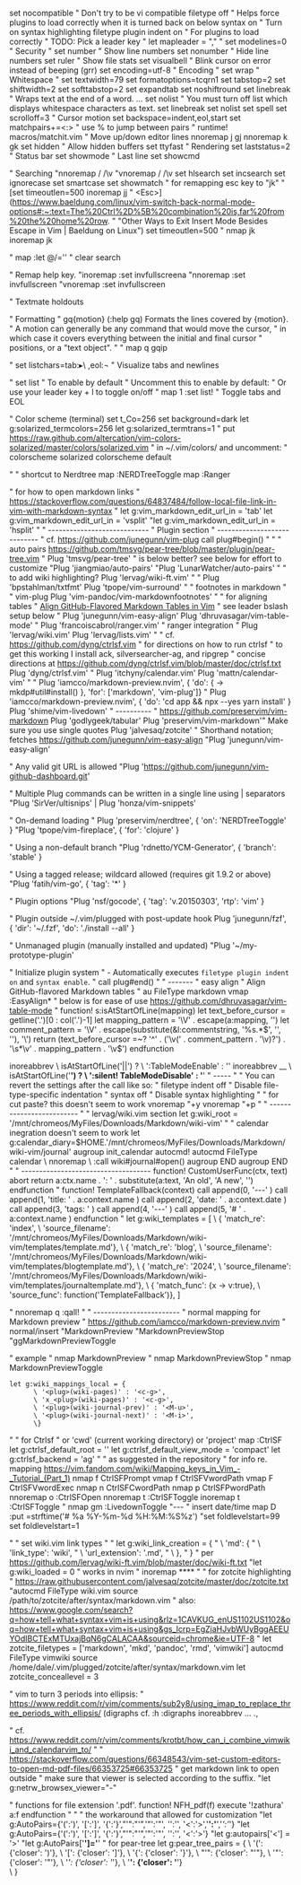 set nocompatible   " Don't try to be vi compatible
filetype off   " Helps force plugins to load correctly when it is turned back on below
syntax on    " Turn on syntax highlighting
filetype plugin indent on   " For plugins to load correctly
" TODO: Pick a leader key
" let mapleader = ","
"
set modelines=0     " Security
" set number    " Show line numbers
set nonumber    " Hide line numbers
set ruler  " Show file stats
set visualbell   " Blink cursor on error instead of beeping (grr)
set encoding=utf-8  " Encoding
" set wrap  " Whitespace
" set textwidth=79
set formatoptions=tcqrn1
set tabstop=2
set shiftwidth=2
set softtabstop=2
set expandtab
set noshiftround
set linebreak " Wraps text at the end of a word. ...
set nolist " You must turn off list which displays whitespace characters as text.
set linebreak
set nolist
set spell
set scrolloff=3   " Cursor motion
set backspace=indent,eol,start
set matchpairs+=<:> " use % to jump between pairs
" runtime! macros/matchit.vim
" Move up/down editor lines
nnoremap j gj
nnoremap k gk
set hidden   " Allow hidden buffers
set ttyfast   " Rendering
set laststatus=2   " Status bar
set showmode   " Last line
set showcmd

" Searching
"nnoremap / /\v
"vnoremap / /\v
set hlsearch
set incsearch
set ignorecase
set smartcase
set showmatch
" for remapping esc key to "jk"
" [set timeoutlen=500 inoremap jj
" &lt;Esc&gt;](https://www.baeldung.com/linux/vim-switch-back-normal-mode-options#:~:text=The%20Ctrl%2D%5B%20combination%20is,far%20from%20the%20home%20row.
" "Other Ways to Exit Insert Mode Besides Escape in Vim | Baeldung on Linux")
set timeoutlen=500
" nmap jk <Esc>
inoremap jk <Esc>


" map <leader><space> :let @/=''<cr> " clear search

" Remap help key.
"inoremap <F1> <ESC>:set invfullscreen<CR>a
"nnoremap <F1> :set invfullscreen<CR>
"vnoremap <F1> :set invfullscreen<CR>

" Textmate holdouts

" Formatting
" gq{motion} (:help gq) Formats the lines covered by {motion}.
" A motion can generally be any command that would move the cursor, 
" in which case it covers everything between the initial and final cursor 
" positions, or a "text object".
"
" map <leader>q gqip


" set listchars=tab:▸\ ,eol:¬   " Visualize tabs and newlines

" set list " To enable by default  " Uncomment this to enable by default:
" Or use your leader key + l to toggle on/off
" map <leader>1 :set list!<CR> " Toggle tabs and EOL

" Color scheme (terminal)
set t_Co=256
set background=dark
let g:solarized_termcolors=256
let g:solarized_termtrans=1
" put https://raw.github.com/altercation/vim-colors-solarized/master/colors/solarized.vim
" in ~/.vim/colors/ and uncomment:
" colorscheme solarized
colorscheme default

"
" shortcut to Nerdtree
map <C-n> :NERDTreeToggle<CR>
map <C-r> :Ranger<CR>

" for how to open markdown links
" https://stackoverflow.com/questions/64837484/follow-local-file-link-in-vim-with-markdown-syntax
" let g:vim_markdown_edit_url_in = 'tab'
let g:vim_markdown_edit_url_in = 'vsplit'
"let g:vim_markdown_edit_url_in = 'hsplit'
"
" ---------------------------- 
" Plugin section
" ----------------------------
" cf. https://github.com/junegunn/vim-plug
call plug#begin()
"
"
" auto pairs https://github.com/tmsvg/pear-tree/blob/master/plugin/pear-tree.vim
"
Plug 'tmsvg/pear-tree'
" is below better? see below for effort to customize
"Plug 'jiangmiao/auto-pairs'
"Plug 'LunarWatcher/auto-pairs'
"
" to add wiki highlighting?
Plug 'lervag/wiki-ft.vim'
"
" Plug 'bpstahlman/txtfmt'
Plug 'tpope/vim-surround'
"
" footnotes in markdown
"
" vim-plug
Plug 'vim-pandoc/vim-markdownfootnotes'
"
" for aligning tables
" [Align GitHub-Flavored Markdown Tables in Vim](https://thoughtbot.com/blog/align-github-flavored-markdown-tables-in-vim "Align GitHub-Flavored Markdown Tables in Vim")
" see leader bslash setup below
" Plug 'junegunn/vim-easy-align'
Plug 'dhruvasagar/vim-table-mode'
"
Plug 'francoiscabrol/ranger.vim'   " ranger integration
"
Plug 'lervag/wiki.vim'
Plug 'lervag/lists.vim'
"
" cf. https://github.com/dyng/ctrlsf.vim
" for directions on how to run ctrlsf
" to get this working I install ack, silversearcher-ag, and ripgrep
" concise directions at https://github.com/dyng/ctrlsf.vim/blob/master/doc/ctrlsf.txt
Plug 'dyng/ctrlsf.vim'
" Plug 'itchyny/calendar.vim'
Plug 'mattn/calendar-vim'
"
" Plug 'iamcco/markdown-preview.nvim', { 'do': { -> mkdp#util#install() }, 'for': ['markdown', 'vim-plug']}
" Plug 'iamcco/markdown-preview.nvim', { 'do': 'cd app && npx --yes yarn install' }
Plug 'shime/vim-livedown'
" ----------
" https://github.com/preservim/vim-markdown
Plug 'godlygeek/tabular'
Plug 'preservim/vim-markdown'" Make sure you use single quotes
Plug 'jalvesaq/zotcite'
" Shorthand notation; fetches https://github.com/junegunn/vim-easy-align
"Plug 'junegunn/vim-easy-align'

" Any valid git URL is allowed
"Plug 'https://github.com/junegunn/vim-github-dashboard.git'

" Multiple Plug commands can be written in a single line using | separators
"Plug 'SirVer/ultisnips' | Plug 'honza/vim-snippets'

" On-demand loading
" Plug 'preservim/nerdtree', { 'on': 'NERDTreeToggle' }
"Plug 'tpope/vim-fireplace', { 'for': 'clojure' }

" Using a non-default branch
"Plug 'rdnetto/YCM-Generator', { 'branch': 'stable' }

" Using a tagged release; wildcard allowed (requires git 1.9.2 or above)
"Plug 'fatih/vim-go', { 'tag': '*' }

" Plugin options
"Plug 'nsf/gocode', { 'tag': 'v.20150303', 'rtp': 'vim' }

" Plugin outside ~/.vim/plugged with post-update hook
Plug 'junegunn/fzf', { 'dir': '~/.fzf', 'do': './install --all' }

" Unmanaged plugin (manually installed and updated)
"Plug '~/my-prototype-plugin'

" Initialize plugin system
" - Automatically executes `filetype plugin indent on` and `syntax enable`.
"
call plug#end()
"
" -------
" easy align
" Align GitHub-flavored Markdown tables
" au FileType markdown vmap <Leader><Bslash> :EasyAlign*<Bar><Enter>
" below is for ease of use https://github.com/dhruvasagar/vim-table-mode
"
function! s:isAtStartOfLine(mapping)
  let text_before_cursor = getline('.')[0 : col('.')-1]
  let mapping_pattern = '\V' . escape(a:mapping, '\')
  let comment_pattern = '\V' . escape(substitute(&l:commentstring, '%s.*$', '', ''), '\')
  return (text_before_cursor =~? '^' . ('\v(' . comment_pattern . '\v)?') . '\s*\v' . mapping_pattern . '\v$')
endfunction

inoreabbrev <expr> <bar><bar>
          \ <SID>isAtStartOfLine('\|\|') ?
          \ '<c-o>:TableModeEnable<cr><bar><space><bar><left><left>' : '<bar><bar>'
inoreabbrev <expr> __
          \ <SID>isAtStartOfLine('__') ?
          \ '<c-o>:silent! TableModeDisable<cr>' : '__'
" -----
"
" You can revert the settings after the call like so:
"   filetype indent off   " Disable file-type-specific indentation
"   syntax off            " Disable syntax highlighting
"
" for cut paste? this doesn't seem to work
vnoremap <C-c> "+y
vnoremap <C-v> "+p
"
" -------------------------
"
" lervag/wiki.vim section
let g:wiki_root = '/mnt/chromeos/MyFiles/Downloads/Markdown/wiki-vim'
"
" calendar inegration doesn't seem to work
let g:calendar_diary=$HOME.'/mnt/chromeos/MyFiles/Downloads/Markdown/wiki-vim/journal'
  augroup init_calendar
    autocmd!
    autocmd FileType calendar
          \ nnoremap <silent><buffer> <cr>
          \ :<c-u>call wiki#journal#open()<cr>
  augroup END
	  augroup END
"
" ------------------------------------
function! CustomUserFunc(ctx, text) abort
    return a:ctx.name . ': ' . substitute(a:text, 'An old', 'A new', '')
endfunction
"
    function! TemplateFallback(context)
      call append(0, '---' )
      call append(1, 'title: ' . a:context.name )
      call append(2, 'date: ' . a:context.date )
      call append(3, 'tags: ' )
      call append(4, '---' )
      call append(5, '# ' . a:context.name )
    endfunction
"
    let g:wiki_templates = [
          \ { 'match_re': 'index',
          \   'source_filename': '/mnt/chromeos/MyFiles/Downloads/Markdown/wiki-vim/templates/template.md'},
          \ { 'match_re': 'blog',
          \   'source_filename': '/mnt/chromeos/MyFiles/Downloads/Markdown/wiki-vim/templates/blogtemplate.md'},
          \ { 'match_re': '2024',
          \   'source_filename': '/mnt/chromeos/MyFiles/Downloads/Markdown/wiki-vim/templates/journaltemplate.md'},
          \ { 'match_func': {x -> v:true},
          \   'source_func': function('TemplateFallback')},
          \]


" nnoremap q :qall!<cr>
"
" ------------------------
" normal mapping for Markdown preview
" https://github.com/iamcco/markdown-preview.nvim
" normal/insert
"<Plug>MarkdownPreview
"<Plug>MarkdownPreviewStop
"gg<Plug>MarkdownPreviewToggle

" example
" nmap <C-s> <Plug>MarkdownPreview
" nmap <M-s> <Plug>MarkdownPreviewStop
" nmap <C-p> <Plug>MarkdownPreviewToggle

    let g:wiki_mappings_local = {
          \ '<plug>(wiki-pages)' : '<c-g>',
          \ 'x_<plug>(wiki-pages)' : '<c-g>',
          \ '<plug>(wiki-journal-prev)' : '<M-u>',
          \ '<plug>(wiki-journal-next)' : '<M-i>',
          \}
"
" for Ctrlsf
" or 'cwd' (current working directory) or 'project'
map <C-M-f> :CtrlSF
let g:ctrlsf_default_root = ''
let g:ctrlsf_default_view_mode = 'compact'
    let g:ctrlsf_backend = 'ag'
"
" as suggested in the repository
" for info re. mapping https://vim.fandom.com/wiki/Mapping_keys_in_Vim_-_Tutorial_(Part_1)
nmap     <C-S>f <Plug>CtrlSFPrompt
vmap     <C-S>f <Plug>CtrlSFVwordPath
vmap     <C-S>F <Plug>CtrlSFVwordExec
nmap     <C-S>n <Plug>CtrlSFCwordPath
nmap     <C-S>p <Plug>CtrlSFPwordPath
nnoremap <C-S>o :CtrlSFOpen<CR>
nnoremap <C-S>t :CtrlSFToggle<CR>
inoremap <C-S>t <Esc>:CtrlSFToggle<CR>
"
nmap gm :LivedownToggle<CR>
"---
" insert date/time
map <leader>D :put =strftime('# %a %Y-%m-%d %H:%M:%S%z')<CR>
"set foldlevelstart=99
set foldlevelstart=1	

"
" set wiki.vim link types
"
" let g:wiki_link_creation = {
"          \ 'md': {
"          \   'link_type': 'wiki',
"          \   'url_extension': '.md',
"          \ },
"          \}
" per https://github.com/lervag/wiki-ft.vim/blob/master/doc/wiki-ft.txt
"let g:wiki_loaded = 0
" works in nvim
" inoremap <c-b> ****<left><left>
"
" for zotcite highlighting
" https://raw.githubusercontent.com/jalvesaq/zotcite/master/doc/zotcite.txt
"autocmd FileType wiki.vim source /path/to/zotcite/after/syntax/markdown.vim
" also: https://www.google.com/search?q=how+tell+what+syntax+vim+is+using&rlz=1CAVKUG_enUS1102US1102&oq=how+tell+what+syntax+vim+is+using&gs_lcrp=EgZjaHJvbWUyBggAEEUYOdIBCTExMTUxajBqN6gCALACAA&sourceid=chrome&ie=UTF-8
"
let zotcite_filetypes = ['markdown', 'mkd', 'pandoc', 'rmd', 'vimwiki']
autocmd FileType vimwiki source /home/dale/.vim/plugged/zotcite/after/syntax/markdown.vim
let zotcite_conceallevel = 3

" vim to turn 3 periods into ellipsis:
" https://www.reddit.com/r/vim/comments/sub2y8/using_imap_to_replace_three_periods_with_ellipsis/ (digraphs cf. :h :digraphs
inoreabbrev ... <C-K>.,
	
" cf. https://www.reddit.com/r/vim/comments/krotbt/how_can_i_combine_vimwiki_and_calendarvim_to/
"
" https://stackoverflow.com/questions/66348543/vim-set-custom-editors-to-open-md-pdf-files/66353725#66353725
" get markdown link to open outside
" make sure that viewer is selected according to the suffix.
"let g:netrw_browsex_viewer="-"

" functions for file extension '.pdf'.
function! NFH_pdf(f)
    execute '!zathura' a:f
endfunction
"
"
" the workaround that allowed for customization
"let g:AutoPairs={'(':')', '[':']', '{':'}',"'":"'",'"':'"', '':'', '<':'>','**':'**','*':'*'}
"let g:AutoPairs={'(':')', '[':']', '{':'}',"'":"'",'"':'"', '':'', '<':'>'}
"let g:autopairs['<'] = '>'
"let g:AutoPairs['**']='**'
" for pear-tree
let g:pear_tree_pairs = {
            \ '(': {'closer': ')'},
            \ '[': {'closer': ']'},
            \ '{': {'closer': '}'},
            \ "'": {'closer': "'"},
            \ '"': {'closer': '"'},
            \ '_': {'closer': '_'},
            \ '__': {'closer': '__'} 	
            \ }
